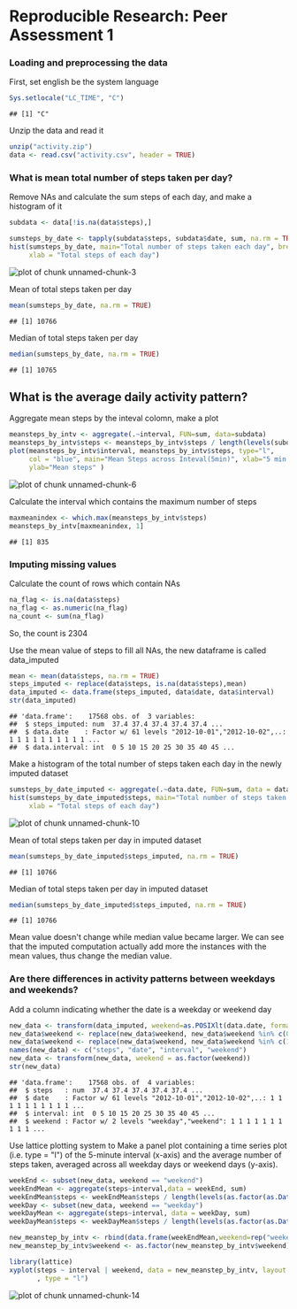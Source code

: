 Reproducible Research: Peer Assessment 1
========================================

### Loading and preprocessing the data

First, set english be the system language

```r
Sys.setlocale("LC_TIME", "C")
```

```
## [1] "C"
```

Unzip the data and read it

```r
unzip("activity.zip")
data <- read.csv("activity.csv", header = TRUE)
```

### What is mean total number of steps taken per day?

Remove NAs and calculate the sum steps of each day, and make a histogram of it

```r
subdata <- data[!is.na(data$steps),]

sumsteps_by_date <- tapply(subdata$steps, subdata$date, sum, na.rm = TRUE)
hist(sumsteps_by_date, main="Total number of steps taken each day", breaks = 50,
     xlab = "Total steps of each day")
```

![plot of chunk unnamed-chunk-3](figure/unnamed-chunk-3.png) 

Mean of total steps taken per day

```r
mean(sumsteps_by_date, na.rm = TRUE)
```

```
## [1] 10766
```

Median of total steps taken per day 

```r
median(sumsteps_by_date, na.rm = TRUE)
```

```
## [1] 10765
```

## What is the average daily activity pattern?

Aggregate mean steps by the inteval colomn, make a plot

```r
meansteps_by_intv <- aggregate(.~interval, FUN=sum, data=subdata)
meansteps_by_intv$steps <- meansteps_by_intv$steps / length(levels(subdata$date))
plot(meansteps_by_intv$interval, meansteps_by_intv$steps, type="l", 
     col = "blue", main="Mean Steps across Inteval(5min)", xlab="5 min Inteval",
     ylab="Mean steps" )
```

![plot of chunk unnamed-chunk-6](figure/unnamed-chunk-6.png) 

Calculate the interval which contains the maximum number of steps

```r
maxmeanindex <- which.max(meansteps_by_intv$steps)
meansteps_by_intv[maxmeanindex, 1]
```

```
## [1] 835
```

### Imputing missing values

Calculate the count of rows which contain NAs

```r
na_flag <- is.na(data$steps)
na_flag <- as.numeric(na_flag)
na_count <- sum(na_flag)
```
So, the count is 2304

Use the mean value of steps to fill all NAs, the new dataframe is called data_imputed

```r
mean <- mean(data$steps, na.rm = TRUE)
steps_imputed <- replace(data$steps, is.na(data$steps),mean)
data_imputed <- data.frame(steps_imputed, data$date, data$interval)
str(data_imputed)
```

```
## 'data.frame':	17568 obs. of  3 variables:
##  $ steps_imputed: num  37.4 37.4 37.4 37.4 37.4 ...
##  $ data.date    : Factor w/ 61 levels "2012-10-01","2012-10-02",..: 1 1 1 1 1 1 1 1 1 1 ...
##  $ data.interval: int  0 5 10 15 20 25 30 35 40 45 ...
```

Make a histogram of the total number of steps taken each day in the newly imputed dataset

```r
sumsteps_by_date_imputed <- aggregate(.~data.date, FUN=sum, data = data_imputed)
hist(sumsteps_by_date_imputed$steps, main="Total number of steps taken each day", breaks = 50,
     xlab = "Total steps of each day")
```

![plot of chunk unnamed-chunk-10](figure/unnamed-chunk-10.png) 

Mean of total steps taken per day in imputed dataset

```r
mean(sumsteps_by_date_imputed$steps_imputed, na.rm = TRUE)
```

```
## [1] 10766
```

Median of total steps taken per day in imputed dataset

```r
median(sumsteps_by_date_imputed$steps_imputed, na.rm = TRUE)
```

```
## [1] 10766
```

Mean value doesn't change while median value became larger.
We can see that the imputed computation actually add more the instances with the mean values, thus change the median value.

### Are there differences in activity patterns between weekdays and weekends?

Add a column indicating whether the date is a weekday or weekend day

```r
new_data <- transform(data_imputed, weekend=as.POSIXlt(data.date, format='%Y-%m-%d')$wday)  
new_data$weekend <- replace(new_data$weekend, new_data$weekend %in% c(0,6), "weekend")
new_data$weekend <- replace(new_data$weekend, new_data$weekend %in% c(1,2,3,4,5), "weekday")
names(new_data) <- c("steps", "date", "interval", "weekend")
new_data <- transform(new_data, weekend = as.factor(weekend))
str(new_data)
```

```
## 'data.frame':	17568 obs. of  4 variables:
##  $ steps   : num  37.4 37.4 37.4 37.4 37.4 ...
##  $ date    : Factor w/ 61 levels "2012-10-01","2012-10-02",..: 1 1 1 1 1 1 1 1 1 1 ...
##  $ interval: int  0 5 10 15 20 25 30 35 40 45 ...
##  $ weekend : Factor w/ 2 levels "weekday","weekend": 1 1 1 1 1 1 1 1 1 1 ...
```

Use lattice plotting system to Make a panel plot containing a time series plot (i.e. type = "l") of the 5-minute interval (x-axis) and the average number of steps taken, averaged across all weekday days or weekend days (y-axis).

```r
weekEnd <- subset(new_data, weekend == "weekend")
weekEndMean <- aggregate(steps~interval,data = weekEnd, sum)
weekEndMean$steps <- weekEndMean$steps / length(levels(as.factor(as.Date(weekEnd$date))))
weekDay <- subset(new_data, weekend == "weekday")
weekDayMean <- aggregate(steps~interval, data = weekDay, sum)
weekDayMean$steps <- weekDayMean$steps / length(levels(as.factor(as.Date(weekDay$date))))

new_meanstep_by_intv <- rbind(data.frame(weekEndMean,weekend=rep("weekend", times=288)),data.frame(weekDayMean,weekend=rep("weekday", times=288)))
new_meanstep_by_intv$weekend <- as.factor(new_meanstep_by_intv$weekend)

library(lattice)
xyplot(steps ~ interval | weekend, data = new_meanstep_by_intv, layout = c(1, 2)
       , type = "l")
```

![plot of chunk unnamed-chunk-14](figure/unnamed-chunk-14.png) 
